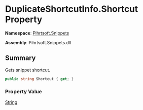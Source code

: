 # DuplicateShortcutInfo\.Shortcut Property

**Namespace**: [Pihrtsoft.Snippets](../../README.md)

**Assembly**: Pihrtsoft\.Snippets\.dll

## Summary

Gets snippet shortcut\.

```csharp
public string Shortcut { get; }
```

### Property Value

[String](https://docs.microsoft.com/en-us/dotnet/api/system.string)

